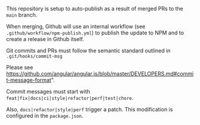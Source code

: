 This repository is setup to auto-publish as a result of merged PRs to the `main` branch.


When merging, Github will use an internal workflow (see `.github/workflow/npm-publish.yml`) to publish the update to NPM and to create a release in Github itself.  


Git commits and PRs must follow the semantic standard outlined in `.git/hooks/commit-msg`

Please see https://github.com/angular/angular.js/blob/master/DEVELOPERS.md#commit-message-format".

Commit messages must start with `feat|fix|docs|ci|style|refactor|perf|test|chore`.

Also, `docs|refactor|style|perf` trigger a patch.  This modification is configured in the `package.json`.
